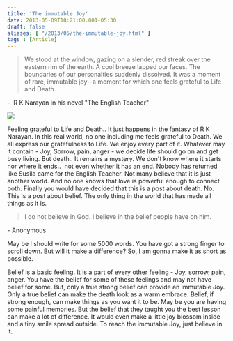 ```yaml
---
title: 'The immutable Joy'
date: 2013-05-09T18:21:00.001+05:30
draft: false
aliases: [ "/2013/05/the-immutable-joy.html" ]
tags : [Article]
---
```


> We stood at the window, gazing on a slender, red streak over the eastern rim of the earth. A cool breeze lapped our faces. The boundaries of our personalties suddenly dissolved. It was a moment of rare, immutable joy--a moment for which one feels grateful to Life and Death.

\-  R K Narayan in his novel "The English Teacher"  
  

![](https://3.bp.blogspot.com/-29NgAbyyZp0/UYudWY66qnI/AAAAAAAABUQ/ji019ykEvCo/s320/Smile_in_Darkness.jpg)

  
  

  

Feeling grateful to Life and Death.. It just happens in the fantasy of R K Narayan. In this real world, no one including me feels grateful to Death. We all express our gratefulness to Life. We enjoy every part of it. Whatever may it contain - Joy, Sorrow, pain, anger - we decide life should go on and get busy living. But death.. It remains a mystery. We don't know where it starts nor where it ends..  not even whether it has an end. Nobody has returned like Susila came for the English Teacher. Not many believe that it is just another world. And no one knows that love is powerful enough to connect both. Finally you would have decided that this is a post about death. No. This is a post about belief. The only thing in the world that has made all things as it is.

  

> I do not believe in God. I believe in the belief people have on him.

\- Anonymous

  

May be I should write for some 5000 words. You have got a strong finger to scroll down. But will it make a difference? So, I am gonna make it as short as possible.

  

Belief is a basic feeling. It is a part of every other feeling - Joy, sorrow, pain, anger. You have the belief for some of these feelings and may not have belief for some. But, only a true strong belief can provide an immutable Joy. Only a true belief can make the death look as a warm embrace. Belief, if strong enough, can make things as you want it to be. May be you are having some painful memories. But the belief that they taught you the best lesson can make a lot of difference. It would even make a little joy blossom inside and a tiny smile spread outside. To reach the immutable Joy, just believe in it.
